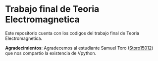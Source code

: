 # Trabajo final de Teoria Electromagnetica

Este repositorio cuenta con los codigos del trabajo final de Teoria Electromagnetica.

**Agradecimientos**: Agradecemos al estudiante Samuel Toro ([Storo15012](https://github.com/Storo15012)) que nos compartio la existencia de Vpython.
